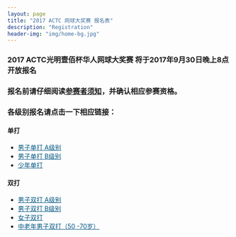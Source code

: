 ```yaml
---
layout: page
title: "2017 ACTC 网球大奖赛 报名表"
description: "Registration"
header-img: "img/home-bg.jpg"
---
```


### 2017 ACTC光明壹佰杯华人网球大奖赛 将于2017年9月30日晚上8点开放报名

### 报名前请仔细阅读<a role="button" class="btn btn-link" href="{{ site.baseurl }}/2017/rules/">参赛者须知</a>，并确认相应参赛资格。

### 各级别报名请点击一下相应链接：

#### 单打
* <a href="{{ site.baseurl }}/2017/registration/single_a" target="_blank" style="color:#005580">男子单打 A级别</a>
* <a href="{{ site.baseurl }}/2017/registration/single_b" target="_blank" style="color:#005580">男子单打 B级别</a>
* <a href="{{ site.baseurl }}/2017/registration/single_j" target="_blank" style="color:#005580">少年单打</a>

#### 双打

* <a href="{{ site.baseurl }}/2017/registration/double_a" target="_blank" style="color:#005580">男子双打 A级别</a>
* <a href="{{ site.baseurl }}/2017/registration/double_b" target="_blank" style="color:#005580">男子双打 B级别</a>
* <a href="{{ site.baseurl }}/2017/registration/double_w" target="_blank" style="color:#005580">女子双打</a>
* <a href="{{ site.baseurl }}/2017/registration/double_s" target="_blank" style="color:#005580">中老年男子双打（50 -70岁）</a>
